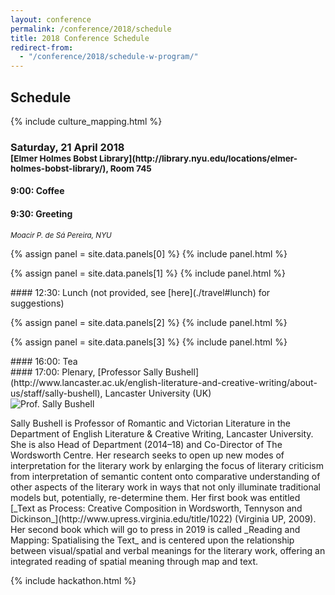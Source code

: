 ```yaml
---
layout: conference
permalink: /conference/2018/schedule
title: 2018 Conference Schedule
redirect-from: 
  - "/conference/2018/schedule-w-program/"
---
```


## Schedule

{% include culture_mapping.html %} 

<h3>Saturday, 21 April 2018 <br />
<small>[Elmer Holmes Bobst
Library](http://library.nyu.edu/locations/elmer-holmes-bobst-library/), Room
745</small></h3>

<div class="row mb-3">
<div class="col-12">

#### 9:00: Coffee

</div></div>
<div class="row mb-3">
<div class="col-12">

#### 9:30: Greeting
<p class="text-right mb-0"><small><i>Moacir P. de Sá Pereira, NYU</i></small></p>

</div></div>
{% assign panel = site.data.panels[0] %}
{% include panel.html %}

{% assign panel = site.data.panels[1] %}
{% include panel.html %}

<div class="row mb-3">
<div class="col-12">
#### 12:30: Lunch (not provided, see [here](./travel#lunch) for suggestions)
</div></div>

{% assign panel = site.data.panels[2] %}
{% include panel.html %}

{% assign panel = site.data.panels[3] %}
{% include panel.html %}

<div class="row mb-3">
<div class="row mb-3">
<div class="col-12">
#### 16:00: Tea
</div></div>
<div class="row mb-3">
<div class="col-12">
#### 17:00: Plenary, [Professor Sally Bushell](http://www.lancaster.ac.uk/english-literature-and-creative-writing/about-us/staff/sally-bushell), Lancaster University (UK)
</div></div>
<div class="row mb-3">
<div class="col-3">
<img src="https://i.imgur.com/pf6RDw3.jpg" class="img-thumbnail" alt="Prof. Sally Bushell" />
</div> 
<div class="col-9">
<p class="small">Sally Bushell is Professor of Romantic and Victorian Literature in the Department of English Literature & Creative Writing, Lancaster University. She is also Head of Department (2014–18) and Co-Director of The Wordsworth Centre. Her research seeks to open up new modes of interpretation for the literary
work by enlarging the focus of literary criticism from interpretation of
semantic content onto comparative understanding of other aspects of the
literary work in ways that not only illuminate traditional models but,
potentially, re-determine them.  Her first book was entitled [_Text as Process:
Creative Composition in Wordsworth, Tennyson and
Dickinson_](http://www.upress.virginia.edu/title/1022) (Virginia UP, 2009). 
Her second book which will go to press in 2019 is called _Reading and Mapping:
Spatialising the Text_ and is centered upon the relationship between
visual/spatial and verbal meanings for the literary work, offering an
integrated reading of spatial meaning through map and text. </p>


<!-- She is also -->
<!-- interested in future ways of reading and spatializing literature through the -->
<!-- digital medium and is PI on a major (£900,000) AHRC project: “Creating a -->
<!-- Chronotopic Ground for the Mapping of Literary Texts” (2017-2020) which -->
<!-- enables the generation of a map or spatial visualization out of the text -->
<!-- itself for any work of literature (with or without real-world correspondence) -->
<!-- and adapts gaming platforms to create new ways of reading literature in -->
<!-- digital space that combine text and image in an iterative way. -->

</div></div>

{% include hackathon.html %}
